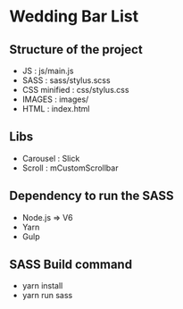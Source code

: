 # Wedding Bar List

## Structure of the project
- JS : js/main.js
- SASS : sass/stylus.scss
- CSS minified : css/stylus.css  
- IMAGES : images/
- HTML : index.html

## Libs
- Carousel : Slick
- Scroll : mCustomScrollbar

## Dependency to run the SASS
- Node.js => V6
- Yarn
- Gulp

## SASS Build command
- yarn install
- yarn run sass

